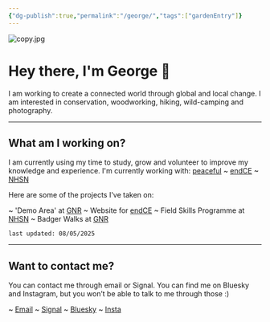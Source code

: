 ```yaml
---
{"dg-publish":true,"permalink":"/george/","tags":["gardenEntry"]}
---
```


![copy.jpg](/img/user/copy.jpg)

# Hey there, I'm George 🌴

I am working to create a connected world through global and local change. I am interested in conservation, woodworking, hiking, wild-camping and photography. 

---
## What am I working on?

I am currently using my time to study, grow and volunteer to improve my knowledge and experience. I'm currently working with: [peaceful](https://peacefulfoundation.org/) ~ [endCE](https://www.endce.org/) ~ [NHSN](https://www.nhsn.org.uk/)

Here are some of the projects I've taken on:

~ 'Demo Area' at [GNR](https://www.nhsn.org.uk/gosforth-nature-reserve/)
~ Website for [endCE](https://www.endce.org/)
~ Field Skills Programme at [NHSN](https://www.nhsn.org.uk/)
~ Badger Walks at [GNR](https://www.nhsn.org.uk/gosforth-nature-reserve/)

`last updated: 08/05/2025`

---
## Want to contact me?

You can contact me through email or Signal. You can find me on Bluesky and Instagram, but you won’t be able to talk to me through those :)

~ [Email](mailto:georgemorley@proton.me)
~ [Signal](https://signal.me/#eu/zGkaxF7m-JTH1yHz4fUeU6ri5xt54gD0t7l0DT6PtWMVO7WnN7pGnKZXfKFhmWoS)
~ [Bluesky](https://bsky.app/profile/georgemorley.bsky.social)
~ [Insta](https://www.instagram.com/properwacky/)

